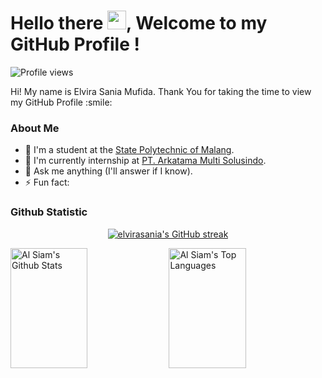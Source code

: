 <h1> Hello there <img src = "https://raw.githubusercontent.com/MartinHeinz/MartinHeinz/master/wave.gif" width = 30px>, Welcome to my GitHub Profile ! </h1>
<p align='center'>
</p>

![Profile views](https://visitor-badge.deta.dev/badge?page_id=elvirasania.elvirasania)

<div size='20px'> Hi! My name is Elvira Sania Mufida. Thank You for taking the time to view my GitHub Profile :smile: 
</div>

### About Me
- 🏫 I'm a student at the [State Polytechnic of Malang](http://jti.polinema.ac.id/).
- 🌱 I'm currently internship at [PT. Arkatama Multi Solusindo](https://www.arkatama.id/).
- 💬 Ask me anything (I'll answer if I know).
- ⚡ Fun fact:  

### Github Statistic
<p align="center">
  <a href="https://github.com/elvirasania">
    <img src="https://github-readme-streak-stats.herokuapp.com/?user=elvirasania&theme=tokyonight&hide_border=true" alt="elvirasania's GitHub streak"/>
  </a>
</p>
<a> 
  <a href="https://github.com/elvirasania"><img alt="Al Siam's Github Stats" src="https://denvercoder1-github-readme-stats.vercel.app/api?username=elvirasania&show_icons=true&count_private=true&theme=tokyonight&hide_border=true" height="192px" width="49.5%"/></a>
  <a href="https://github.com/elvirasania"><img alt="Al Siam's Top Languages" src="https://denvercoder1-github-readme-stats.vercel.app/api/top-langs/?username=elvirasania&langs_count=8&layout=compact&theme=tokyonight&hide_border=true" height="192px" width="49.5%"/></a>
  <br/>
</a>
